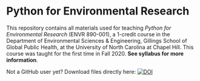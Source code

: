 # Python for Environmental Research

This repository contains all materials used for teaching *Python for Environmental Research* (ENVR 890-001), a 1-credit course in the Department of Environmental Sciences & Engineering, Gillings School of Global Public Health, at the University of North Carolina at Chapel Hill. This course was taught for the first time in Fall 2020. **See syllabus for more information**.

Not a GitHub user yet? Download files directly here: [![DOI](https://zenodo.org/badge/332881902.svg)](https://zenodo.org/badge/latestdoi/332881902)


